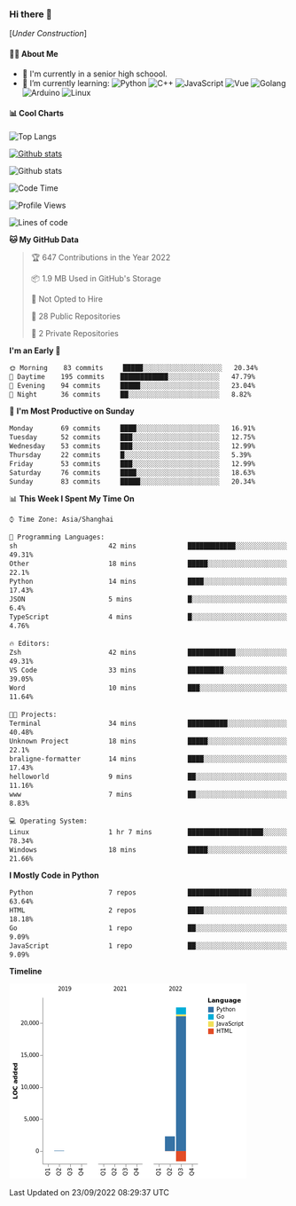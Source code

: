 ### Hi there 👋

\[*Under Construction*\]

<!--
**NoNormalCreeper/NoNormalCreeper** is a ✨ _special_ ✨ repository because its `README.md` (this file) appears on your GitHub profile.

Here are some ideas to get you started:

- 🔭 I’m currently working on ...
- 🌱 I’m currently learning ...
- 👯 I’m looking to collaborate on ...
- 🤔 I’m looking for help with ...
- 💬 Ask me about ...
- 📫 How to reach me: ...
- 😄 Pronouns: ...
- ⚡ Fun fact: ...
-->

#### 👩‍💻 About Me

- 🏫 I'm currently in a senior high schoool.
- 🌱 I’m currently learning: 
![Python](https://img.shields.io/badge/-Python-blue?style=flat-square&logo=Python&logoColor=fff)
![C++](https://img.shields.io/badge/-C%2B%2B-00599C?style=flat-square&logo=C%2B%2B&logoColor=fff)
![JavaScript](https://img.shields.io/badge/-JavaScript-ffca18?style=flat-square&logo=JavaScript&logoColor=fff)
![Vue](https://img.shields.io/badge/-Vue-4FC08D?style=flat-square&logo=Vue.js&logoColor=fff)
![Golang](https://img.shields.io/badge/-Go-007d9c?style=flat-square&logo=Go&logoColor=fff)
![Arduino](https://img.shields.io/badge/-Arduino-00979D?style=flat-square&logo=Arduino&logoColor=fff)
![Linux](https://img.shields.io/badge/-Linux-FCC624?style=flat-square&logo=Linux&logoColor=fff)

#### 📊 Cool Charts

![Top Langs](https://github-readme-stats.vercel.app/api/top-langs/?username=NoNormalCreeper&layout=compact)

[![Github stats](https://github-readme-stats.vercel.app/api?username=NoNormalCreeper&show_icons=true)](https://github.com/anuraghazra/github-readme-stats)

![Github stats](https://github-profile-trophy.vercel.app/?username=NoNormalCreeper)


<!--START_SECTION:waka-->
![Code Time](http://img.shields.io/badge/Code%20Time-110%20hrs%2059%20mins-blue)

![Profile Views](http://img.shields.io/badge/Profile%20Views-2-blue)

![Lines of code](https://img.shields.io/badge/From%20Hello%20World%20I%27ve%20Written-23%20Thousand%20lines%20of%20code-blue)

**🐱 My GitHub Data** 

> 🏆 647 Contributions in the Year 2022
 > 
> 📦 1.9 MB Used in GitHub's Storage 
 > 
> 🚫 Not Opted to Hire
 > 
> 📜 28 Public Repositories 
 > 
> 🔑 2 Private Repositories  
 > 
**I'm an Early 🐤** 

```text
🌞 Morning    83 commits     █████░░░░░░░░░░░░░░░░░░░░   20.34% 
🌆 Daytime    195 commits    ████████████░░░░░░░░░░░░░   47.79% 
🌃 Evening    94 commits     █████░░░░░░░░░░░░░░░░░░░░   23.04% 
🌙 Night      36 commits     ██░░░░░░░░░░░░░░░░░░░░░░░   8.82%

```
📅 **I'm Most Productive on Sunday** 

```text
Monday       69 commits     ████░░░░░░░░░░░░░░░░░░░░░   16.91% 
Tuesday      52 commits     ███░░░░░░░░░░░░░░░░░░░░░░   12.75% 
Wednesday    53 commits     ███░░░░░░░░░░░░░░░░░░░░░░   12.99% 
Thursday     22 commits     █░░░░░░░░░░░░░░░░░░░░░░░░   5.39% 
Friday       53 commits     ███░░░░░░░░░░░░░░░░░░░░░░   12.99% 
Saturday     76 commits     ████░░░░░░░░░░░░░░░░░░░░░   18.63% 
Sunday       83 commits     █████░░░░░░░░░░░░░░░░░░░░   20.34%

```


📊 **This Week I Spent My Time On** 

```text
⌚︎ Time Zone: Asia/Shanghai

💬 Programming Languages: 
sh                       42 mins             ████████████░░░░░░░░░░░░░   49.31% 
Other                    18 mins             █████░░░░░░░░░░░░░░░░░░░░   22.1% 
Python                   14 mins             ████░░░░░░░░░░░░░░░░░░░░░   17.43% 
JSON                     5 mins              █░░░░░░░░░░░░░░░░░░░░░░░░   6.4% 
TypeScript               4 mins              █░░░░░░░░░░░░░░░░░░░░░░░░   4.76%

🔥 Editors: 
Zsh                      42 mins             ████████████░░░░░░░░░░░░░   49.31% 
VS Code                  33 mins             █████████░░░░░░░░░░░░░░░░   39.05% 
Word                     10 mins             ███░░░░░░░░░░░░░░░░░░░░░░   11.64%

🐱‍💻 Projects: 
Terminal                 34 mins             ██████████░░░░░░░░░░░░░░░   40.48% 
Unknown Project          18 mins             █████░░░░░░░░░░░░░░░░░░░░   22.1% 
braligne-formatter       14 mins             ████░░░░░░░░░░░░░░░░░░░░░   17.43% 
helloworld               9 mins              ██░░░░░░░░░░░░░░░░░░░░░░░   11.16% 
www                      7 mins              ██░░░░░░░░░░░░░░░░░░░░░░░   8.83%

💻 Operating System: 
Linux                    1 hr 7 mins         ███████████████████░░░░░░   78.34% 
Windows                  18 mins             █████░░░░░░░░░░░░░░░░░░░░   21.66%

```

**I Mostly Code in Python** 

```text
Python                   7 repos             ████████████████░░░░░░░░░   63.64% 
HTML                     2 repos             ████░░░░░░░░░░░░░░░░░░░░░   18.18% 
Go                       1 repo              ██░░░░░░░░░░░░░░░░░░░░░░░   9.09% 
JavaScript               1 repo              ██░░░░░░░░░░░░░░░░░░░░░░░   9.09%

```


**Timeline**

![Chart not found](https://raw.githubusercontent.com/NoNormalCreeper/NoNormalCreeper/main/charts/bar_graph.png) 


 Last Updated on 23/09/2022 08:29:37 UTC
<!--END_SECTION:waka-->

